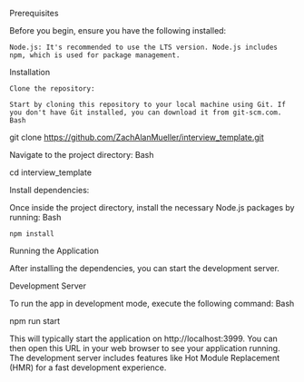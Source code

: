 Prerequisites

Before you begin, ensure you have the following installed:

    Node.js: It's recommended to use the LTS version. Node.js includes npm, which is used for package management.

Installation

    Clone the repository:

    Start by cloning this repository to your local machine using Git. If you don't have Git installed, you can download it from git-scm.com.
    Bash

git clone https://github.com/ZachAlanMueller/interview_template.git

Navigate to the project directory: Bash

cd interview_template

Install dependencies:

Once inside the project directory, install the necessary Node.js packages by running: Bash

    npm install

Running the Application

After installing the dependencies, you can start the development server.

Development Server

To run the app in development mode, execute the following command: Bash

npm run start

This will typically start the application on http://localhost:3999. You can then open this URL in your web browser to see your application running.
The development server includes features like Hot Module Replacement (HMR) for a fast development experience.
